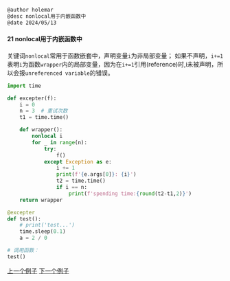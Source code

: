 ```markdown
@author holemar
@desc nonlocal用于内嵌函数中
@date 2024/05/13
```

#### 21 nonlocal用于内嵌函数中

关键词`nonlocal`常用于函数嵌套中，声明变量`i`为非局部变量；
如果不声明，`i+=1`表明`i`为函数`wrapper`内的局部变量，因为在`i+=1`引用(reference)时,i未被声明，所以会报`unreferenced variable`的错误。

```python
import time

def excepter(f):
    i = 0
    n = 3  # 重试次数
    t1 = time.time()

    def wrapper():
        nonlocal i
        for _ in range(n):
            try:
                f()
            except Exception as e:
                i += 1
                print(f'{e.args[0]}: {i}')
                t2 = time.time()
                if i == n:
                    print(f'spending time:{round(t2-t1,2)}')
    return wrapper

@excepter
def test():
    # print('test...')
    time.sleep(0.1)
    a = 2 / 0

# 调用函数：
test()
```

[上一个例子](20.md)    [下一个例子](22.md)
